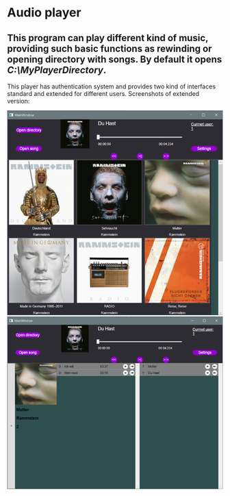 # Audio player
This program can play different kind of music, providing such basic functions as rewinding or opening directory with songs.
By default it opens *C:\MyPlayerDirectory*.
---
This player has authentication system and provides two kind of interfaces standard and extended for different users.
Screenshots of extended version:

![albums](https://github.com/dartrhevan/AudioPlayer/blob/master/Screenshots/Albums.png)
![playlist](https://github.com/dartrhevan/AudioPlayer/blob/master/Screenshots/PlayList.png)
